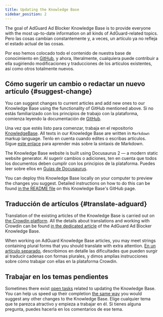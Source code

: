 ```yaml
---
title: Updating the Knowledge Base
sidebar_position: 2
---
```


The goal of AdGuard Ad Blocker Knowledge Base is to provide everyone with the most up-to-date information on all kinds of AdGuard-related topics. Pero las cosas cambian constantemente y, a veces, un artículo ya no refleja el estado actual de las cosas.

Por eso hemos colocado todo el contenido de nuestra base de conocimiento en [GitHub](https://github.com/AdguardTeam/KnowledgeBase), y ahora, literalmente, cualquiera puede contribuir a ella sugiriendo modificaciones y traducciones de los artículos existentes, así como otros totalmente nuevos.

## Cómo sugerir un cambio o redactar un nuevo artículo {#suggest-change}

You can suggest changes to current articles and add new ones to our Knowledge Base using the functionality of GitHub mentioned above. Si no estás familiarizado con los principios de trabajo con la plataforma, comienza leyendo la documentación de [GitHub](https://docs.github.com/en).

Una vez que estés listo para comenzar, trabaja en el repositorio [KnowledgeBase](https://github.com/AdguardTeam/KnowledgeBase). All texts in our Knowledge Base are written in `Markdown` markup language. Tenlo en cuenta cuando edites o escribas artículos. Sigue [este enlace](https://docs.github.com/en/get-started/writing-on-github/getting-started-with-writing-and-formatting-on-github/basic-writing-and-formatting-syntax) para aprender más sobre la sintaxis de Markdown.

The Knowledge Base website is built using Docusaurus 2 — a modern static website generator. Al sugerir cambios o adiciones, ten en cuenta que todos los documentos deben cumplir con los principios de la plataforma. Puedes leer sobre ellos en [Guías de Docusaurus](https://docusaurus.io/docs/category/guides).

You can deploy this Knowledge Base locally on your computer to preview the changes you suggest. Detailed instructions on how to do this can be found [in the README file](https://github.com/AdguardTeam/KnowledgeBase#readme) on this Knowledge Base's GitHub page.

## Traducción de artículos {#translate-adguard}

Translation of the existing articles of the Knowledge Base is carried out on [the Crowdin platform](https://crowdin.com/profile/adguard). All the details about translations and working with Crowdin can be found [in the dedicated article](../translate/guidelines) of the AdGuard Ad Blocker Knowledge Base.

When working on AdGuard Knowledge Base articles, you may meet strings containing plural forms that you should translate with extra attention. [En un artículo separado](../translate/plural-forms), describimos en detalle las dificultades que pueden surgir al traducir cadenas con formas plurales, y dimos amplias instrucciones sobre cómo trabajar con ellas en la plataforma Crowdin.

## Trabajar en los temas pendientes

Sometimes there exist [open tasks](https://github.com/AdguardTeam/KnowledgeBase/issues) related to updating the Knowledge Base. You can help us speed up their completion [the same way](#suggest-change) you would suggest any other changes to the Knowledge Base. Elige cualquier tema que te parezca atractivo y empieza a trabajar en él. Si tienes alguna pregunta, puedes hacerla en los comentarios de ese tema.
